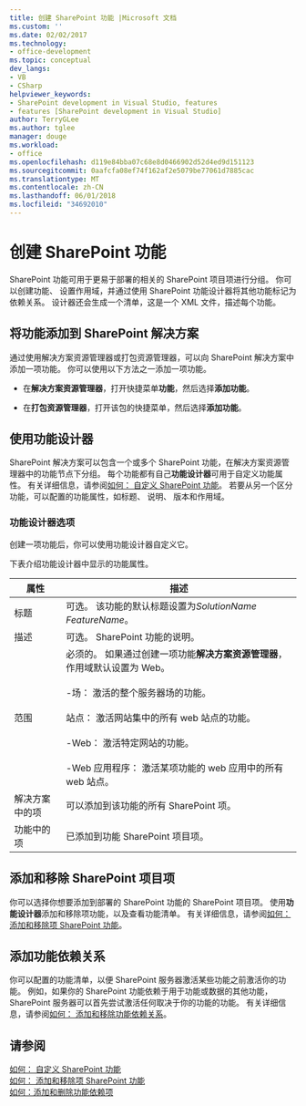 ```yaml
---
title: 创建 SharePoint 功能 |Microsoft 文档
ms.custom: ''
ms.date: 02/02/2017
ms.technology:
- office-development
ms.topic: conceptual
dev_langs:
- VB
- CSharp
helpviewer_keywords:
- SharePoint development in Visual Studio, features
- features [SharePoint development in Visual Studio]
author: TerryGLee
ms.author: tglee
manager: douge
ms.workload:
- office
ms.openlocfilehash: d119e84bba07c68e8d0466902d52d4ed9d151123
ms.sourcegitcommit: 0aafcfa08ef74f162af2e5079be77061d7885cac
ms.translationtype: MT
ms.contentlocale: zh-CN
ms.lasthandoff: 06/01/2018
ms.locfileid: "34692010"
---
```

# <a name="creating-sharepoint-features"></a>创建 SharePoint 功能
  SharePoint 功能可用于更易于部署的相关的 SharePoint 项目项进行分组。 你可以创建功能、 设置作用域，并通过使用 SharePoint 功能设计器将其他功能标记为依赖关系。 设计器还会生成一个清单，这是一个 XML 文件，描述每个功能。  
  
## <a name="add-features-to-the-sharepoint-solution"></a>将功能添加到 SharePoint 解决方案
 通过使用解决方案资源管理器或打包资源管理器，可以向 SharePoint 解决方案中添加一项功能。 你可以使用以下方法之一添加一项功能。  
  
-   在**解决方案资源管理器**，打开快捷菜单**功能**，然后选择**添加功能**。  
  
-   在**打包资源管理器**，打开该包的快捷菜单，然后选择**添加功能**。  
  
## <a name="using-the-feature-designer"></a>使用功能设计器
 SharePoint 解决方案可以包含一个或多个 SharePoint 功能，在解决方案资源管理器中的功能节点下分组。 每个功能都有自己**功能设计器**可用于自定义功能属性。 有关详细信息，请参阅[如何： 自定义 SharePoint 功能](../sharepoint/how-to-customize-a-sharepoint-feature.md)。 若要从另一个区分功能，可以配置的功能属性，如标题、 说明、 版本和作用域。  
  
### <a name="feature-designer-options"></a>功能设计器选项
 创建一项功能后，你可以使用功能设计器自定义它。  
  
 下表介绍功能设计器中显示的功能属性。  
  
|属性|描述|  
|--------------|-----------------|  
|标题|可选。 该功能的默认标题设置为*SolutionName* *FeatureName*。|  
|描述|可选。 SharePoint 功能的说明。|  
|范围|必须的。 如果通过创建一项功能**解决方案资源管理器**，作用域默认设置为 Web。<br /><br /> -场： 激活的整个服务器场的功能。<br /><br /> 站点： 激活网站集中的所有 web 站点的功能。<br /><br /> -Web： 激活特定网站的功能。<br /><br /> -Web 应用程序： 激活某项功能的 web 应用中的所有 web 站点。|  
|解决方案中的项|可以添加到该功能的所有 SharePoint 项。|  
|功能中的项|已添加到功能 SharePoint 项目项。|  
  
## <a name="add-and-remove-sharepoint-project-items"></a>添加和移除 SharePoint 项目项
 你可以选择你想要添加到部署的 SharePoint 功能的 SharePoint 项目项。 使用**功能设计器**添加和移除项功能，以及查看功能清单。 有关详细信息，请参阅[如何： 添加和移除项 SharePoint 功能](../sharepoint/how-to-add-and-remove-items-to-sharepoint-features.md)。  
  
## <a name="add-feature-dependencies"></a>添加功能依赖关系
 你可以配置的功能清单，以便 SharePoint 服务器激活某些功能之前激活你的功能。 例如，如果你的 SharePoint 功能依赖于用于功能或数据的其他功能，SharePoint 服务器可以首先尝试激活任何取决于你的功能的功能。 有关详细信息，请参阅[如何： 添加和移除功能依赖关系](../sharepoint/how-to-add-and-remove-feature-dependencies.md)。  
  
## <a name="see-also"></a>请参阅
 [如何： 自定义 SharePoint 功能](../sharepoint/how-to-customize-a-sharepoint-feature.md)   
 [如何： 添加和移除项 SharePoint 功能](../sharepoint/how-to-add-and-remove-items-to-sharepoint-features.md)   
 [如何：添加和删除功能依赖项](../sharepoint/how-to-add-and-remove-feature-dependencies.md)  
  
  
